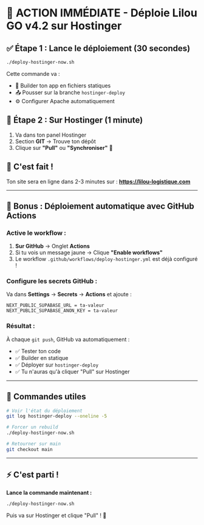 # 🚀 ACTION IMMÉDIATE - Déploie Lilou GO v4.2 sur Hostinger

## ✅ Étape 1 : Lance le déploiement (30 secondes)

```bash
./deploy-hostinger-now.sh
```

Cette commande va :
- 🔨 Builder ton app en fichiers statiques
- 📤 Pousser sur la branche `hostinger-deploy`
- ⚙️ Configurer Apache automatiquement

## 📱 Étape 2 : Sur Hostinger (1 minute)

1. Va dans ton panel Hostinger
2. Section **GIT** → Trouve ton dépôt
3. Clique sur **"Pull"** ou **"Synchroniser"** 🔄

## 🎉 C'est fait !

Ton site sera en ligne dans 2-3 minutes sur :
**https://lilou-logistique.com**

---

## 🚀 Bonus : Déploiement automatique avec GitHub Actions

### Active le workflow :

1. **Sur GitHub** → Onglet **Actions**
2. Si tu vois un message jaune → Clique **"Enable workflows"**
3. Le workflow `.github/workflows/deploy-hostinger.yml` est déjà configuré !

### Configure les secrets GitHub :

Va dans **Settings** → **Secrets** → **Actions** et ajoute :

```
NEXT_PUBLIC_SUPABASE_URL = ta-valeur
NEXT_PUBLIC_SUPABASE_ANON_KEY = ta-valeur
```

### Résultat :

À chaque `git push`, GitHub va automatiquement :
- ✅ Tester ton code
- ✅ Builder en statique
- ✅ Déployer sur `hostinger-deploy`
- ✅ Tu n'auras qu'à cliquer "Pull" sur Hostinger

---

## 📝 Commandes utiles

```bash
# Voir l'état du déploiement
git log hostinger-deploy --oneline -5

# Forcer un rebuild
./deploy-hostinger-now.sh

# Retourner sur main
git checkout main
```

---

## ⚡ C'est parti !

**Lance la commande maintenant :**
```bash
./deploy-hostinger-now.sh
```

Puis va sur Hostinger et clique "Pull" ! 🚀